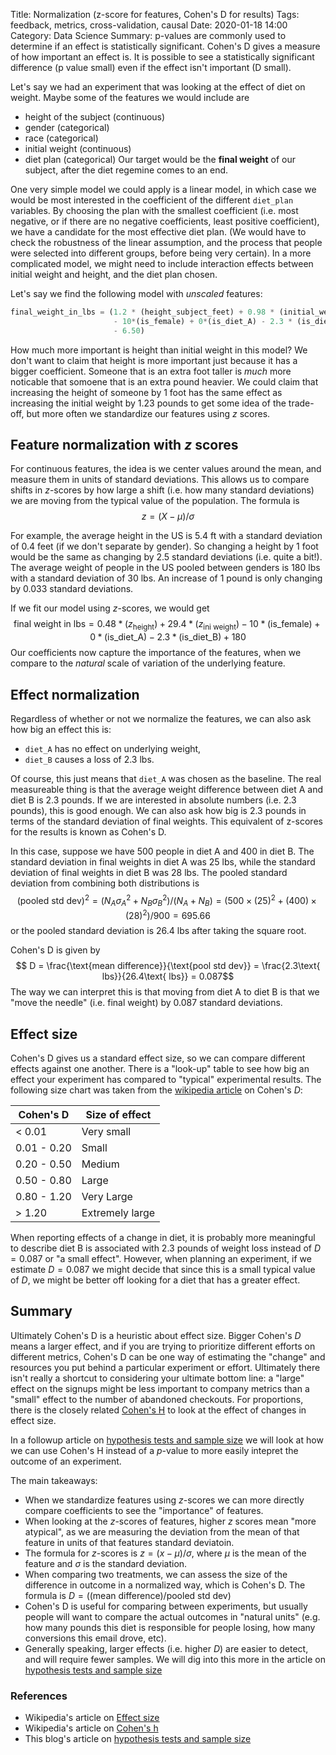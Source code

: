 Title: Normalization (z-score for features, Cohen's D for results) 
Tags: feedback, metrics, cross-validation, causal
Date: 2020-01-18 14:00
Category: Data Science
Summary: p-values are commonly used to determine if an effect is statistically significant. Cohen's D gives a measure of how important an effect is. It is possible to see a statistically significant difference (p value small) even if the effect isn't important (D small).


Let's say we had an experiment that was looking at the effect of diet on weight. Maybe some of the features we would include are
- height of the subject (continuous)
- gender (categorical)
- race (categorical)
- initial weight (continuous)
- diet plan (categorical)
Our target would be the **final weight** of our subject, after the diet regemine comes to an end.

One very simple model we could apply is a linear model, in which case we would be most interested in the coefficient of the different `diet_plan` variables. By choosing the plan with the smallest coefficient (i.e. most negative, or if there are no negative coefficients, least positive coefficient), we have a candidate for the most effective diet plan. (We would have to check the robustness of the linear assumption, and the process that people were selected into different groups, before being very certain). In a more complicated model, we might need to include interaction effects between initial weight and height, and the diet plan chosen.

Let's say we find the following model with _unscaled_ features:
```python
final_weight_in_lbs = (1.2 * (height_subject_feet) + 0.98 * (initial_weight_in_lbs) 
                       - 10*(is_female) + 0*(is_diet_A) - 2.3 * (is_diet_B) 
                       - 6.50)
```
How much more important is height than initial weight in this model? We don't want to claim that height is more important just because it has a bigger coefficient. Someone that is an extra foot taller is _much_ more noticable that somoene that is an extra pound heavier. We could claim that increasing the height of someone by 1 foot has the same effect as increasing the initial weight by 1.23 pounds to get some idea of the trade-off, but more often we standardize our features using $z$ scores.

## Feature normalization with $z$ scores

For continuous features, the idea is we center values around the mean, and measure them in units of standard deviations. This allows us to compare shifts in $z$-scores by how large a shift (i.e. how many standard deviations) we are moving from the typical value of the population. The formula is
$$z = (X - \mu)/\sigma$$

For example, the average height in the US is 5.4 ft with a standard deviation of 0.4 feet (if we don't separate by gender). So changing a height by 1 foot would be the same as changing by 2.5 standard deviations (i.e. quite a bit!). The average weight of people in the US pooled between genders is 180 lbs with a standard deviation of 30 lbs. An increase of 1 pound is only changing by 0.033 standard deviations.

If we fit our model using $z$-scores, we would get
$$\text{final weight in lbs} = 0.48*(z_{\text{height}}) + 29.4*(z_{\text{ini weight}}) - 10*(\text{is_female}) + 0*(\text{is_diet_A}) - 2.3*(\text{is_diet_B}) + 180$$
Our coefficients now capture the importance of the features, when we compare to the _natural_ scale of variation of the underlying feature.

## Effect normalization

Regardless of whether or not we normalize the features, we can also ask how big an effect this is:

- `diet_A` has no effect on underlying weight,
- `diet_B` causes a loss of 2.3 lbs.

Of course, this just means that `diet_A` was chosen as the baseline. The real measureable thing is that the average weight difference between diet A and diet B is 2.3 pounds. If we are interested in absolute numbers (i.e. 2.3 pounds), this is good enough. We can also ask how big is 2.3 pounds in terms of the standard deviation of final weights. This equivalent of z-scores for the results is known as Cohen's D.

In this case, suppose we have 500 people in diet A and 400 in diet B. The standard deviation in final weights in diet A was 25 lbs, while the standard deviation of final weights in diet B was 28 lbs. The pooled standard deviation from combining both distributions is
$$(\text{pooled std dev})^2 = (N_A \sigma_A^2 + N_B \sigma_B^2)/(N_A + N_B) = (500\times(25)^2 + (400)\times(28)^2)/900 = 695.66$$
or the pooled standard deviation is 26.4 lbs after taking the square root.

Cohen's D is given by
$$ D = \frac{\text{mean difference}}{\text{pool std dev}} = \frac{2.3\text{ lbs}}{26.4\text{ lbs}} = 0.087$$
The way we can interpret this is that moving from diet A to diet B is that we "move the needle" (i.e. final weight) by 0.087 standard deviations.

## Effect size

Cohen's D gives us a standard effect size, so we can compare different effects against one another. There is a "look-up" table to see how big an effect your experiment has compared to "typical" experimental results. The following size chart was taken from the [wikipedia article](https://en.wikipedia.org/wiki/Effect_size#Cohen's_d) on Cohen's $D$:

| Cohen's D | Size of effect | 
| --- | --- |
| < 0.01 | Very small |
| 0.01 - 0.20 | Small | 
| 0.20 - 0.50 | Medium |
| 0.50 - 0.80 | Large |
| 0.80 - 1.20 | Very Large |
| > 1.20 | Extremely large |

When reporting effects of a change in diet, it is probably more meaningful to describe diet B is associated with 2.3 pounds of weight loss instead of $D = 0.087$ or "a small effect". However, when planning an experiment, if we estimate $D = 0.087$ we might decide that since this is a small typical value of $D$, we might be better off looking for a diet that has a greater effect.

## Summary

Ultimately Cohen's D is a heuristic about effect size. Bigger Cohen's $D$ means a larger effect, and if you are trying to prioritize different efforts on different metrics, Cohen's D can be one way of estimating the "change" and resources you put behind a particular experiment or effort. Ultimately there isn't really a shortcut to considering your ultimate bottom line: a "large" effect on the signups might be less important to company metrics than a "small" effect to the number of abandoned checkouts. For proportions, there is the closely related [Cohen's H](https://en.wikipedia.org/wiki/Cohen%27s_h) to look at the effect of changes in effect size.

In a followup article on [hypothesis tests and sample size](nbht.md) we will look at how we can use Cohen's H instead of a $p$-value to more easily intepret the outcome of an experiment.

The main takeaways:
- When we standardize features using $z$-scores we can more directly compare coefficients to see the "importance" of features.
- When looking at the $z$-scores of features, higher $z$ scores mean "more atypical", as we are measuring the deviation from the mean of that feature in units of that features standard deviatoin.
- The formula for $z$-scores is $z = (x - \mu)/\sigma$, where $\mu$ is the mean of the feature and $\sigma$ is the standard deviation.
- When comparing two treatments, we can assess the size of the difference in outcome in a normalized way, which is Cohen's D. The formula is $D = (\text{(mean difference)}/\text{pooled std dev})$
- Cohen's D is useful for comparing between experiments, but usually people will want to compare the actual outcomes in "natural units" (e.g. how many pounds this diet is responsible for people losing, how many conversions this email drove, etc).
- Generally speaking, larger effects (i.e. higher $D$) are easier to detect, and will require fewer samples. We will dig into this more in the article on [hypothesis tests and sample size](nbht.md)

### References

- Wikipedia's article on [Effect size](https://en.wikipedia.org/wiki/Effect_size#Cohen's_d)
- Wikipedia's article on [Cohen's h](https://en.wikipedia.org/wiki/Cohen%27s_h)
- This blog's article on [hypothesis tests and sample size](nbht.md)


 
